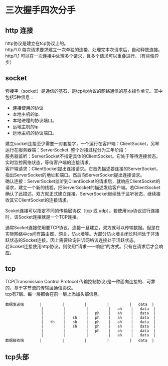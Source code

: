 # 三次握手四次分手

## http 连接

http协议是建立在tcp协议上的。  
http/1.0 每次请求要求建立一次单独的连接，处理完本次请求后，自动释放连接。  
http/1.1 可以在一次连接中处理多个请求，且多个请求可以重叠进行。（有些像异步）  

## socket

套接字（socket）是通信的基石，是tcp/ip协议的网络通信的基本操作单元。其中包括5种信息：  

- 连接使用的协议  
- 本地主机的ip.  
- 本地进程的协议端口。  
- 远地主机的ip  
- 远地主机的协议端口。  

建立socket连接至少需要一对套接字，一个运行在客户端：ClientSocket，另琴运行在服务器端：ServerSocket.
整个对接过程分为三年阶段：  
服务器监听：ServerSocket不指定具体的ClientSocket。它处于等待连接状态。实时监控网络状态，等待客户端的连接请求。  
客户端请求：ClientSocket提出连接请求。它首先描述要连接的ServerSocket，指出ServerSocket的地址和端口。然后向ServerSocket提出连接请求。  
确认连接：ServerSocket监听到ClientSocket的请求后，就响应ClientSocket的请求，建立一个新的线程，把ServerSocket的描述发给客户端。若ClientSocket确认了此描述，双方就正式建立连接。ServerSocket继续处于监听状态，继续接收其它ClientSocket的连接请求。

Scoket连接可以指定不同的传输层协议（tcp 或 udp）。若使用tcp协议进行连接时，该Socket连接就是一个TCP连接。

通常Socket连接使用要TCP协议。连接一旦建立，双方就可以传输数据。但是在实际网络中cs间有路由器，网关，防火墙等。大部分防火墙关闭长时间处于非活跃状态的Socket连接。因上需要轮询告诉网络该连接处于活跃状态。  
若Scoket连接使用http协议。则使用“请求——响应”的方式。只有在请求后才会响应。  

## tcp

TCP(Transmission Control Protocol 传输控制协议)是一种面向连接的、可靠的，基于字节流的传输层通信协议。  
tcp有7层。每一层都会在前一层上添加头部信息。  

    数据发送端       |         |         |         |         |   data  |
                    |         |         |         |   ah    |   data  |
                    |         |         |   ph    |   ah    |   data  |
                    |         |   sh    |   ph    |   ah    |   data  |
                    |   th    |   sh    |   ph    |   ah    |   data  |
                    |         |   sh    |   ph    |   ah    |   data  |
                    |         |         |   ph    |   ah    |   data  |
                    |         |         |         |   ah    |   data  |
    数据接收端       |         |         |         |         |   data  |

## tcp头部

